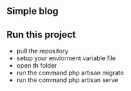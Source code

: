 ## Simple blog


## Run this project
* pull the repository
* setup your  enviorment variable file
* open th folder 
* run the command php artisan migrate
* run the command php artisan serve
